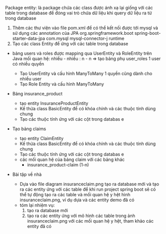 Package entity: 
là package chứa các class được ánh xạ lại giống với các table trong database 
để đóng vai trò chứa dữ liệu khi query dữ liệu ra từ trong database 

1) Thêm các thư viện vào file pom.xml
để có thể kết nối được tới mysql và sử dụng các
annotation của JPA 
   <dependency>
   <groupId>org.springframework.boot</groupId>
   <artifactId>spring-boot-starter-data-jpa</artifactId>
   </dependency>
   <dependency>
   <groupId>com.mysql</groupId>
   <artifactId>mysql-connector-j</artifactId>
   <scope>runtime</scope>
   </dependency>
2) Tạo các class Entity để ứng với các table trong
database 
* bảng users và roles được mapping qua 
UserEntity và RoleEntity trên Java 
mối quan hệ: nhiều - nhiều : n - n => tạo bảng phụ user_roles
1 user có nhiều quyền
  - Tạo UserEntity và cấu hình ManyToMany 
1 quyền cũng dành cho nhiều user
  - Tạo Role Entity và cấu hình ManyToMany

* Bảng insurance_product
   - tạo entity InsuranceProductEntity 
   - Kế thừa class BasicEntity để có khóa chính 
      và các thuộc tính dùng chung 
   - Tạo các thuộc tính ứng với các cột trong databas e

* Tạo bảng claims
   - tạo entity ClaimEntity
   - Kế thừa class BasicEntity để có khóa chính
       và các thuộc tính dùng chung
   - Tạo các thuộc tính ứng với các cột trong databas e
   - các mối quan hệ của bảng claim với các bảng khác 
     +  insurance_product-claim (1-n)

* Bài tập về nhà 
  - Dựa vào file diagram insuranceclaim.png tạo ra database mới và tạo ra các entity ứng với 
  các table để khi run project spring boot sẽ có thể tự động tạo ra các table và mối quan hệ 
  y hệt hình insuranceclaim.png, ví dụ dựa và các entity demo đã có 
  - tóm lại nhiệm vụ:
    1) tạo ra database mới 
    2) tạo ra các entity ứng với mô hình các table trong ảnh insuranceclaim.png với các mối quan 
    hệ y hệt, tham khảo các entity đã có 
